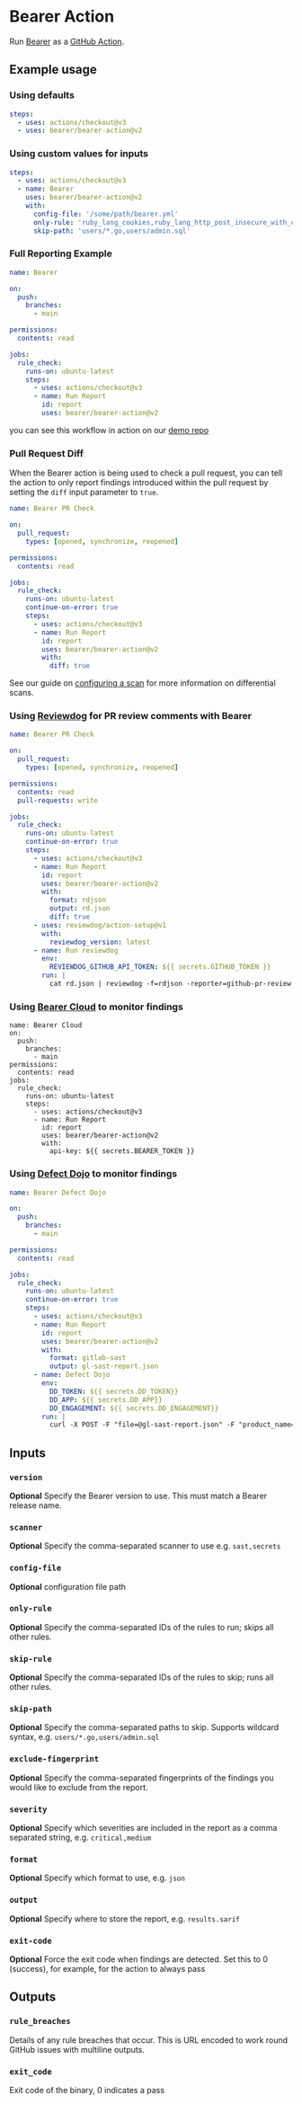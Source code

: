 # Bearer Action

Run [Bearer](https://docs.bearer.com/) as a [GitHub Action](https://github.com/features/actions).

## Example usage

### Using defaults

``` yaml
steps:
  - uses: actions/checkout@v3
  - uses: bearer/bearer-action@v2
```

### Using custom values for inputs

``` yaml
steps:
  - uses: actions/checkout@v3
  - name: Bearer
    uses: bearer/bearer-action@v2
    with:
      config-file: '/some/path/bearer.yml'
      only-rule: 'ruby_lang_cookies,ruby_lang_http_post_insecure_with_data'
      skip-path: 'users/*.go,users/admin.sql'
```

### Full Reporting Example

```yaml
name: Bearer

on:
  push:
    branches:
      - main

permissions:
  contents: read

jobs:
  rule_check:
    runs-on: ubuntu-latest
    steps:
      - uses: actions/checkout@v3
      - name: Run Report
        id: report
        uses: bearer/bearer-action@v2
```

you can see this workflow in action on our [demo repo](https://github.com/Bearer/bear-publishing/actions/workflows/bearer.yml)

### Pull Request Diff

When the Bearer action is being used to check a pull request, you can tell the
action to only report findings introduced within the pull request by setting
the `diff` input parameter to `true`.

```yaml
name: Bearer PR Check

on:
  pull_request:
    types: [opened, synchronize, reopened]

permissions:
  contents: read

jobs:
  rule_check:
    runs-on: ubuntu-latest
    continue-on-error: true
    steps:
      - uses: actions/checkout@v3
      - name: Run Report
        id: report
        uses: bearer/bearer-action@v2
        with:
          diff: true
```

See our guide on [configuring a scan](https://docs.bearer.com/guides/configure-scan#only-report-new-findings-on-a-branch)
for more information on differential scans.

### Using [Reviewdog](https://github.com/Reviewdog/Reviewdog) for PR review comments with Bearer

```yaml
name: Bearer PR Check

on:
  pull_request:
    types: [opened, synchronize, reopened]

permissions:
  contents: read
  pull-requests: write

jobs:
  rule_check:
    runs-on: ubuntu-latest
    continue-on-error: true
    steps:
      - uses: actions/checkout@v3
      - name: Run Report
        id: report
        uses: bearer/bearer-action@v2
        with:
          format: rdjson
          output: rd.json
          diff: true
      - uses: reviewdog/action-setup@v1
        with:
          reviewdog_version: latest
      - name: Run reviewdog
        env:
          REVIEWDOG_GITHUB_API_TOKEN: ${{ secrets.GITHUB_TOKEN }}
        run: |
          cat rd.json | reviewdog -f=rdjson -reporter=github-pr-review
```

### Using [Bearer Cloud](https://my.bearer.sh/users/sign_up) to monitor findings

```
name: Bearer Cloud
on:
  push:
    branches:
      - main
permissions:
  contents: read
jobs:
  rule_check:
    runs-on: ubuntu-latest
    steps:
      - uses: actions/checkout@v3
      - name: Run Report
        id: report
        uses: bearer/bearer-action@v2
        with:
          api-key: ${{ secrets.BEARER_TOKEN }}
```

### Using [Defect Dojo](https://github.com/DefectDojo/django-DefectDojo) to monitor findings

```yaml
name: Bearer Defect Dojo

on:
  push:
    branches:
      - main

permissions:
  contents: read

jobs:
  rule_check:
    runs-on: ubuntu-latest
    continue-on-error: true
    steps:
      - uses: actions/checkout@v3
      - name: Run Report
        id: report
        uses: bearer/bearer-action@v2
        with:
          format: gitlab-sast
          output: gl-sast-report.json
      - name: Defect Dojo
        env:
          DD_TOKEN: ${{ secrets.DD_TOKEN}}
          DD_APP: ${{ secrets.DD_APP}}
          DD_ENGAGEMENT: ${{ secrets.DD_ENGAGEMENT}}
        run: |
          curl -X POST -F "file=@gl-sast-report.json" -F "product_name=$DD_APP" -F "engagement_name=$DD_ENGAGEMENT" -F "scan_type=GitLab SAST Report" -H "Authorization: Token $DD_TOKEN" http://example.com/api/v2/import-scan/
```

## Inputs

### `version`

**Optional** Specify the Bearer version to use. This must match a Bearer release name.

### `scanner`

**Optional** Specify the comma-separated scanner to use e.g. `sast,secrets`

### `config-file`

**Optional** configuration file path

### `only-rule`

**Optional** Specify the comma-separated IDs of the rules to run; skips all other rules.

### `skip-rule`

**Optional** Specify the comma-separated IDs of the rules to skip; runs all other rules.

### `skip-path`

**Optional** Specify the comma-separated paths to skip. Supports wildcard syntax, e.g. `users/*.go,users/admin.sql`

### `exclude-fingerprint`

**Optional** Specify the comma-separated fingerprints of the findings you would like to exclude from the report.

### `severity`

**Optional** Specify which severities are included in the report as a comma separated string, e.g. `critical,medium`

### `format`

**Optional** Specify which format to use, e.g. `json`

### `output`

**Optional** Specify where to store the report, e.g. `results.sarif`

### `exit-code`

**Optional** Force the exit code when findings are detected. Set this to 0 (success), for example, for the action to always pass

## Outputs

### `rule_breaches`

Details of any rule breaches that occur. This is URL encoded to work round GitHub issues with multiline outputs.

### `exit_code`

Exit code of the binary, 0 indicates a pass
